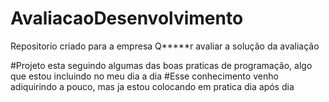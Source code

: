 # AvaliacaoDesenvolvimento
Repositorio criado para a empresa Q*****r avaliar a solução da avaliação 


#Projeto esta seguindo algumas das boas praticas de programação, algo que estou incluindo no meu dia a dia
#Esse conhecimento venho adiquirindo a pouco, mas ja estou colocando em pratica dia após dia
